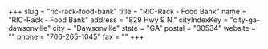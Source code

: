 +++
slug = "ric-rack-food-bank"
title = "RIC-Rack - Food Bank"
name = "RIC-Rack - Food Bank"
address = "829 Hwy 9 N."
cityIndexKey = "city-ga-dawsonville"
city = "Dawsonville"
state = "GA"
postal = "30534"
website = ""
phone = "706-265-1045"
fax = ""
+++
